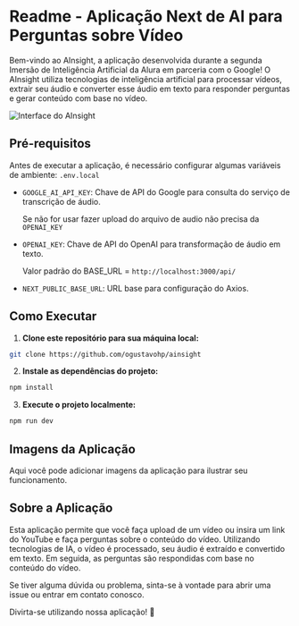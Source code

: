 # Readme - Aplicação Next de AI para Perguntas sobre Vídeo

Bem-vindo ao AInsight, a aplicação desenvolvida durante a segunda Imersão de Inteligência Artificial da Alura em parceria com o Google! O AInsight utiliza tecnologias de inteligência artificial para processar vídeos, extrair seu áudio e converter esse áudio em texto para responder perguntas e gerar conteúdo com base no vídeo.

![Interface do AInsight](https://i.ibb.co/1KskNYf/ainsight.png)

## Pré-requisitos

Antes de executar a aplicação, é necessário configurar algumas variáveis de ambiente: `.env.local`

- `GOOGLE_AI_API_KEY`: Chave de API do Google para consulta do serviço de transcrição de áudio.

  Se não for usar fazer upload do arquivo de audio não precisa da `OPENAI_KEY`
- `OPENAI_KEY`: Chave de API do OpenAI para transformação de áudio em texto.

  Valor padrão do BASE_URL = `http://localhost:3000/api/`
- `NEXT_PUBLIC_BASE_URL`: URL base para configuração do Axios.

## Como Executar

1. **Clone este repositório para sua máquina local:**

```bash
git clone https://github.com/ogustavohp/ainsight
```

2. **Instale as dependências do projeto:**

```bash
npm install
```
3. **Execute o projeto localmente:**

```bash
npm run dev
```

## Imagens da Aplicação

Aqui você pode adicionar imagens da aplicação para ilustrar seu funcionamento.

## Sobre a Aplicação

Esta aplicação permite que você faça upload de um vídeo ou insira um link do YouTube e faça perguntas sobre o conteúdo do vídeo. Utilizando tecnologias de IA, o vídeo é processado, seu áudio é extraído e convertido em texto. Em seguida, as perguntas são respondidas com base no conteúdo do vídeo.

Se tiver alguma dúvida ou problema, sinta-se à vontade para abrir uma issue ou entrar em contato conosco.

Divirta-se utilizando nossa aplicação! 🚀

